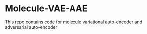 # Molecule-VAE-AAE
This repo contains code for molecule variational auto-encoder and adversarial auto-encoder
